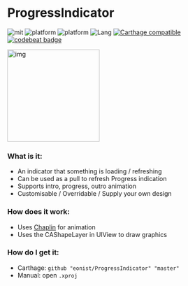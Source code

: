 # ProgressIndicator

![mit](https://img.shields.io/badge/License-MIT-brightgreen.svg) ![platform](https://img.shields.io/badge/Platform-iOS-blue.svg) ![platform](https://img.shields.io/badge/Platform-macOS-blue.svg) ![Lang](https://img.shields.io/badge/Language-Swift%205.0-orange.svg)
[![Carthage compatible](https://img.shields.io/badge/Carthage-compatible-4BC51D.svg?style=flat)](https://github.com/Carthage/Carthage) [![codebeat badge](https://codebeat.co/badges/e92b544e-97c1-49cb-8dfc-6b52fa84a487)](https://codebeat.co/projects/github-com-eonist-progressindicator-master)

<img width="211" alt="img" src="https://rawgit.com/stylekit/img/master/progressindicator.gif">

### What is it:
- An indicator that something is loading / refreshing
- Can be used as a pull to refresh Progress indication
- Supports intro, progress, outro animation
- Customisable / Overridable / Supply your own design

### How does it work:
- Uses [Chaplin](https://github.com/eonist/Chaplin) for animation
- Uses the CAShapeLayer in UIView to draw graphics

### How do I get it:
- Carthage: `github "eonist/ProgressIndicator" "master"`
- Manual: open `.xproj`
